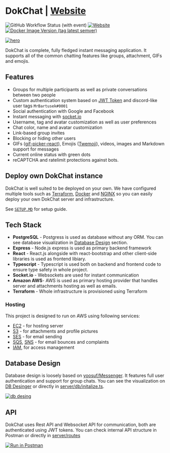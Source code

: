 # DokChat | [Website](https://dokchat.dokurno.dev)

![GitHub Workflow Status (with event)](https://img.shields.io/github/actions/workflow/status/MrBartusek/DokChat/ci.yaml) [![Website](https://img.shields.io/website?url=https%3A%2F%2Fdokchat.dokurno.dev&link=https%3A%2F%2Fdokchat.dokurno.dev)](https://dokchat.dokurno.dev)
 [![Docker Image Version (tag latest semver)](https://img.shields.io/docker/v/mrbartusek/dokchat/latest?label=docker%20version&link=https%3A%2F%2Fhub.docker.com%2Frepository%2Fdocker%2Fmrbartusek%2Fdokchat)](https://hub.docker.com/repository/docker/mrbartusek/dokchat/general) 


[![hero](https://i.imgur.com/ZapD7Mn.png)](https://dokchat.dokurno.dev)

DokChat is complete, fully fledged instant messaging application. It supports all of the common chatting features like groups, attachment, GIFs and emojis.

## Features

- Groups for multiple participants as well as private conversations between two people
- Custom authentication system based on [JWT Token](https://jwt.io) and discord-like user tags `MrBartusek#0001`
- Social authentication with Google and Facebook
- Instant messaging with [socket.io](https://socket.io)
- Username, tag and avatar customization as well as user preferences
- Chat color, name and avatar customization
- Link-based group invites
- Blocking or hiding other users
- GIFs ([gif-picker-react](https://github.com/MrBartusek/gif-picker-react)), Emojis ([Twemoji](https://twemoji.twitter.com)), videos, images and Markdown support for messages
- Current online status with green dots
- reCAPTCHA and ratelimit protections against bots.

## Deploy own DokChat instance

DokChat is well suited to be deployed on your own. We have configured multiple tools such as
[Terraform](https://www.terraform.io), [Docker](https://www.docker.com) and 
[NGINX](https://nginx.org) so you can easily deploy your own DokChat server and infrastructure.

See [`SETUP.MD`](SETUP.md) for setup guide.

## Tech Stack

- **PostgreSQL** - Postgress is used as database without any ORM. You can see database visualization in [Database Design](#database-design) section.
- **Express** - Node.js express is used as primary backend framework
- **React** - React.js alongside with react-bootstrap and other client-side libraries is used as frontend libiary.
- **Typescript** - Typescript is used both on backend and frontend code to ensure type safety in whole project.
- **Socket.io** - Websockets are used for instant communication
- **Amazon AWS**- AWS is used as primary hosting provider that handles server and attachments hosting as well as emails.
- **Terraform** - Whole infrastructure is provisioned using Terraform
  
### Hosting

This project is designed to run on AWS using following services:

- [EC2](https://aws.amazon.com/ec2/) - for hosting server
- [S3](https://aws.amazon.com/s3/) - for attachments and profile pictures
- [SES](https://aws.amazon.com/ses/) - for email sending
- [SQS](https://aws.amazon.com/sqs/), [SNS](https://aws.amazon.com/sns/) - for email bounces and complaints 
- [IAM](https://aws.amazon.com/iam/), for access management

## Database Design

Database design is loosely based on [yoosuf/Messenger](https://github.com/yoosuf/Messenger). It features full user authentication and support for group chats. You can see the
visualization on [DB Desinger](https://dbdesigner.page.link/8WTzU9jzrGC1imjK8) or directly in
[server/db/initalize.ts](./src/server/db/initalize.ts).

[![db desing](https://i.imgur.com/psinkRD.png)](https://dbdesigner.page.link/8WTzU9jzrGC1imjK8)

## API

DokChat uses Rest API and Websocket API for communication, both are authenticated using JWT tokens. You can check internal API structure in Postman or directly in [server/routes](./src/server/routes/)

[![Run in Postman](https://run.pstmn.io/button.svg)](https://app.getpostman.com/run-collection/7055992-e37dd316-dc47-4469-b9ed-bd99de585463?action=collection%2Ffork&collection-url=entityId%3D7055992-e37dd316-dc47-4469-b9ed-bd99de585463%26entityType%3Dcollection%26workspaceId%3D0c2f10b6-52a7-49d2-aed2-84f4890c693b#?env%5BSimple%5D=W3sia2V5IjoiYXBpLWRvbWFpbiIsInZhbHVlIjoiaHR0cDovL2xvY2FsaG9zdDozMDAwL2FwaS8iLCJlbmFibGVkIjp0cnVlLCJ0eXBlIjoiZGVmYXVsdCJ9LHsia2V5IjoidG9rZW4iLCJ2YWx1ZSI6IiIsImVuYWJsZWQiOnRydWUsInR5cGUiOiJkZWZhdWx0In1d)
